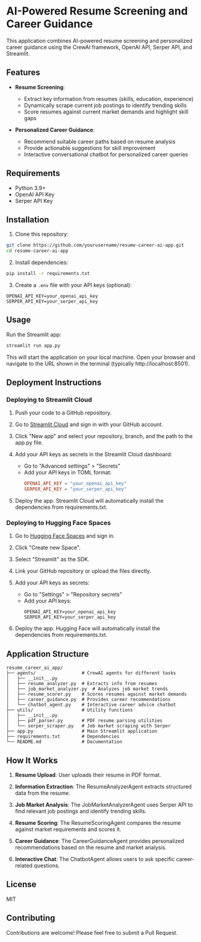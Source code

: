 # AI-Powered Resume Screening and Career Guidance

This application combines AI-powered resume screening and personalized career guidance using the CrewAI framework, OpenAI API, Serper API, and Streamlit.

## Features

- **Resume Screening**:
  - Extract key information from resumes (skills, education, experience)
  - Dynamically scrape current job postings to identify trending skills
  - Score resumes against current market demands and highlight skill gaps

- **Personalized Career Guidance**:
  - Recommend suitable career paths based on resume analysis
  - Provide actionable suggestions for skill improvement
  - Interactive conversational chatbot for personalized career queries

## Requirements

- Python 3.9+
- OpenAI API Key
- Serper API Key

## Installation

1. Clone this repository:
```bash
git clone https://github.com/yourusername/resume-career-ai-app.git
cd resume-career-ai-app
```

2. Install dependencies:
```bash
pip install -r requirements.txt
```

3. Create a `.env` file with your API keys (optional):
```
OPENAI_API_KEY=your_openai_api_key
SERPER_API_KEY=your_serper_api_key
```

## Usage

Run the Streamlit app:
```bash
streamlit run app.py
```

This will start the application on your local machine. Open your browser and navigate to the URL shown in the terminal (typically http://localhost:8501).

## Deployment Instructions

### Deploying to Streamlit Cloud

1. Push your code to a GitHub repository.

2. Go to [Streamlit Cloud](https://streamlit.io/cloud) and sign in with your GitHub account.

3. Click "New app" and select your repository, branch, and the path to the app.py file.

4. Add your API keys as secrets in the Streamlit Cloud dashboard:
   - Go to "Advanced settings" > "Secrets"
   - Add your API keys in TOML format:
     ```toml
     OPENAI_API_KEY = "your_openai_api_key"
     SERPER_API_KEY = "your_serper_api_key"
     ```

5. Deploy the app. Streamlit Cloud will automatically install the dependencies from requirements.txt.

### Deploying to Hugging Face Spaces

1. Go to [Hugging Face Spaces](https://huggingface.co/spaces) and sign in.

2. Click "Create new Space".

3. Select "Streamlit" as the SDK.

4. Link your GitHub repository or upload the files directly.

5. Add your API keys as secrets:
   - Go to "Settings" > "Repository secrets"
   - Add your API keys:
     ```
     OPENAI_API_KEY=your_openai_api_key
     SERPER_API_KEY=your_serper_api_key
     ```

6. Deploy the app. Hugging Face will automatically install the dependencies from requirements.txt.

## Application Structure

```
resume_career_ai_app/
├── agents/                 # CrewAI agents for different tasks
│   ├── __init__.py
│   ├── resume_analyzer.py  # Extracts info from resumes
│   ├── job_market_analyzer.py  # Analyzes job market trends
│   ├── resume_scorer.py    # Scores resumes against market demands
│   ├── career_guidance.py  # Provides career recommendations
│   └── chatbot_agent.py    # Interactive career advice chatbot
├── utils/                  # Utility functions
│   ├── __init__.py
│   ├── pdf_parser.py       # PDF resume parsing utilities
│   └── serper_scraper.py   # Job market scraping with Serper
├── app.py                  # Main Streamlit application
├── requirements.txt        # Dependencies
└── README.md               # Documentation
```

## How It Works

1. **Resume Upload**: User uploads their resume in PDF format.

2. **Information Extraction**: The ResumeAnalyzerAgent extracts structured data from the resume.

3. **Job Market Analysis**: The JobMarketAnalyzerAgent uses Serper API to find relevant job postings and identify trending skills.

4. **Resume Scoring**: The ResumeScoringAgent compares the resume against market requirements and scores it.

5. **Career Guidance**: The CareerGuidanceAgent provides personalized recommendations based on the resume and market analysis.

6. **Interactive Chat**: The ChatbotAgent allows users to ask specific career-related questions.

## License

MIT

## Contributing

Contributions are welcome! Please feel free to submit a Pull Request.
